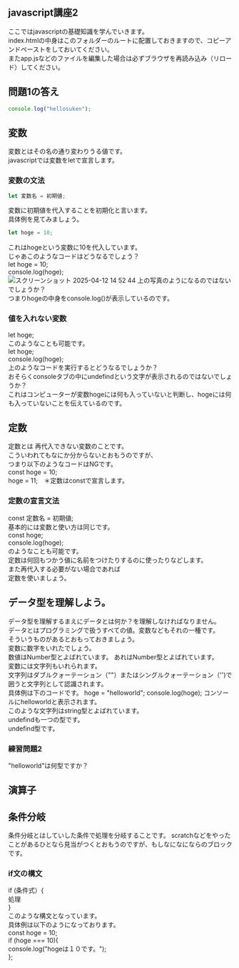 ## javascript講座2
ここではjavascriptの基礎知識を学んでいきます。  
index.htmlの中身はこのフォルダーのルートに配置しておきますので、コピーアンドペーストをしておいてください。  
またapp.jsなどのファイルを編集した場合は必ずブラウザを再読み込み（リロード）してください。
## 問題1の答え
```javascript
console.log("hellosuken");
```
## 変数
変数とはその名の通り変わりうる値です。  
javascriptでは変数をletで宣言します。  
### 変数の文法
```javascript
let 変数名 = 初期値;
```
変数に初期値を代入することを初期化と言います。  
具体例を見てみましょう。  
```javascript
let hoge = 10;
```
これはhogeという変数に10を代入しています。  
じゃあこのようなコードはどうなるでしょう？  
let hoge = 10;  
console.log(hoge);  
![スクリーンショット 2025-04-12 14 52 44](https://github.com/user-attachments/assets/99d61a73-4474-465f-b655-5640a0c53821)
上の写真のようになるのではないでしょうか？  
つまりhogeの中身をconsole.log()が表示しているのです。
### 値を入れない変数
let hoge;  
このようなことも可能です。  
let hoge;  
console.log(hoge);  
上のようなコードを実行するとどうなるでしょうか？  
おそらくconsoleタブの中にundefindという文字が表示されるのではないでしょうか？  
これはコンピューターが変数hogeには何も入っていないと判断し、hogeには何も入っていないことを伝えているのです。  
## 定数
定数とは
再代入できない変数のことです。<br>
こういわれてもなにか分からないとおもうのですが、<br>
つまり以下のようなコードはNGです。<br>
const hoge = 10;<br>
hoge = 11;　＊定数はconstで宣言します。<br>

### 定数の宣言文法<br>
const 定数名 = 初期値;<br>
基本的には変数と使い方は同じです。  
const hoge;<br>
console.log(hoge);  
のようなことも可能です。  
定数は何回もつかう値に名前をつけたりするのに使ったりなどします。<br>
また再代入する必要がない場合であれば<br>
定数を使いましょう。  
## データ型を理解しよう。  
データ型を理解するまえにデータとは何か？を理解しなければなりません。  
データとはプログラミングで扱うすべての値。変数などもそれの一種です。  
そういうものがあるとおもっておきましょう。  
変数に数字をいれたでしょう。  
数値はNumber型とよばれています。
あれはNumber型とよばれています。<br>
変数には文字列もいれられます。  
文字列はダブルクォーテーション（""）またはシングルクォーテーション（'')で囲うと文字列として認識されます。  
具体例は下のコードです。
hoge = "helloworld";
console.log(hoge);
コンソールにhelloworldと表示されます。  
このような文字列はstring型とよばれています。  
undefindも一つの型です。  
undefind型です。  
### 練習問題2
"helloworld"は何型ですか？<br>
## 演算子

## 条件分岐
条件分岐とはしていした条件で処理を分岐することです。
scratchなどをやったことがあるひとなら見当がつくとおもうのですが、もしなになにならのブロックです。  
### if文の構文
if (条件式）{<br>
   処理<br>
}<br>
このような構文となっています。  
具体例は以下のようになっております。  
const hoge = 10;  
if (hoge === 10){  
console.log("hogeは１０です。");<br>
};

